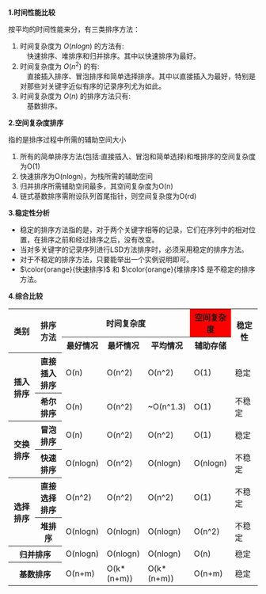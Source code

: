 **1.时间性能比较**  

按平均的时间性能来分，有三类排序方法：  
1. 时间复杂度为 $O(nlogn)$ 的方法有:  
　快速排序、堆排序和归并排序。其中以快速排序为最好。  
2. 时间复杂度为 $O(n^2)$ 的有:  
　直接插入排序、冒泡排序和简单选择排序。其中以直接插入为最好，特别是对那些对关键字近似有序的记录序列尤为如此。  
3. 时间复杂度为 $O(n)$ 的排序方法只有:  
　基数排序。

**2.空间复杂度排序**  

指的是排序过程中所需的辅助空间大小  
1. 所有的简单排序方法(包括:直接插入、冒泡和简单选择)和堆排序的空间复杂度为O(1)  
2. 快速排序为O(nlogn)，为栈所需的辅助空间  
3. 归并排序所需辅助空间最多，其空间复杂度为O(n)  
4. 链式基数排序需附设队列首尾指针，则空间复杂度为O(rd)  

**3.稳定性分析**  
- 稳定的排序方法指的是，对于两个关键字相等的记录，它们在序列中的相对位置，在排序之前和经过排序之后，没有改变。  
- 当对多关键字的记录序列进行LSD方法排序时，必须采用稳定的排序方法。  
- 对于不稳定的排序方法，只要能举出一个实例说明即可。  
- $\color{orange}{快速排序}$ 和 $\color{orange}{堆排序}$ 是不稳定的排序方法。

**4.综合比较**  
<table>
  <tbody>
    <tr>
      <th rowspan="2">类别</th>
      <th rowspan="2">排序方法</th>
      <th colspan="3">时间复杂度</th>
      <th bgcolor="red">空间复杂度</th>
      <th rowspan="2">稳定性</th>
    </tr>
    <tr>
      <th>最好情况</th>
      <th>最坏情况</th>
      <th>平均情况</th>
      <th>辅助存储</th>
    </tr>
    <tr>
      <th rowspan="2">插入排序</th>
      <th>直接插入排序</th>
      <td>O(n)</td>
      <td>O(n^2)</td>
      <td>O(n^2)</td>
      <td>O(1)</td>
      <td>稳定</td>
    </tr>
    <tr>
      <th>希尔排序</th>
      <td>O(n)</td>
      <td>O(n^2)</td>
      <td>~O(n^1.3)</td>
      <td>O(1)</td>
      <td>不稳定</td>
    </tr>
    <tr>
      <th rowspan="2">交换排序</th>
      <th>冒泡排序</th>
      <td>O(n)</td>
      <td>O(n^2)</td>
      <td>O(n^2)</td>
      <td>O(1)</td>
      <td>稳定</td>
    </tr>
    <tr>
      <th>快速排序</th>
      <td>O(nlogn)</td>
      <td>O(n^2)</td>
      <td>O(nlogn)</td>
      <td>O(nlogn)</td>
      <td>不稳定</td>
    </tr>
    <tr>
      <th rowspan="2">选择排序</th>
      <th>直接选择排序</th>
      <td>O(n^2)</td>
      <td>O(n^2)</td>
      <td>O(n^2)</td>
      <td>O(1)</td>
      <td>不稳定</td>
    </tr>
    <tr>
      <th>堆排序</th>
      <td>O(nlogn)</td>
      <td>O(nlogn)</td>
      <td>O(nlogn)</td>
      <td>O(n^2)</td>
      <td>不稳定</td>
    </tr>
    <tr>
      <th colspan="2">归并排序</th>
      <td>O(nlogn)</td>
      <td>O(nlogn)</td>
      <td>O(nlogn)</td>
      <td>O(n)</td>
      <td>稳定</td>
    </tr>
    <tr>
      <th colspan="2">基数排序</th>
      <td>O(n+m)</td>
      <td>O(k*(n+m))</td>
      <td>O(k*(n+m))</td>
      <td>O(n+m)</td>
      <td>稳定</td>
    </tr>
  </tbody>
  <colgroup>
    <col style="width: 14.2857%;">
    <col style="width: 14.2857%;">
    <col style="width: 14.2857%;">
    <col style="width: 14.2857%;">
    <col style="width: 14.2857%;">
    <col style="width: 14.2857%;">
    <col style="width: 14.2857%;">
  </colgroup>
</table>
